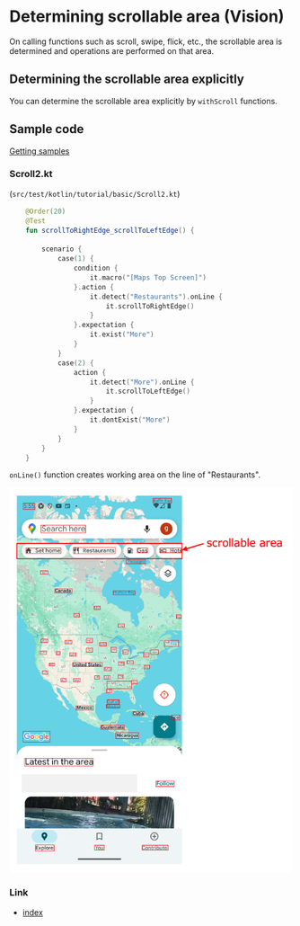 # Determining scrollable area (Vision)

On calling functions such as scroll, swipe, flick, etc.,
the scrollable area is determined and operations are performed on that area.

## Determining the scrollable area explicitly

You can determine the scrollable area explicitly by `withScroll` functions.

## Sample code

[Getting samples](../../getting_samples.md)

### Scroll2.kt

(`src/test/kotlin/tutorial/basic/Scroll2.kt`)

```kotlin
    @Order(20)
    @Test
    fun scrollToRightEdge_scrollToLeftEdge() {

        scenario {
            case(1) {
                condition {
                    it.macro("[Maps Top Screen]")
                }.action {
                    it.detect("Restaurants").onLine {
                        it.scrollToRightEdge()
                    }
                }.expectation {
                    it.exist("More")
                }
            }
            case(2) {
                action {
                    it.detect("More").onLine {
                        it.scrollToLeftEdge()
                    }
                }.expectation {
                    it.dontExist("More")
                }
            }
        }
    }
```

`onLine()` function creates working area on the line of "Restaurants".

![](_images/scrollable_area.png)

### Link

- [index](../../../../index.md)

